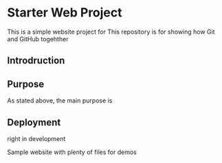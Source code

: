 # Starter Web Project
This is a simple website project for This repository is for showing how Git and GitHub togehther

## Introdruction

## Purpose

As stated above, the main purpose is

## Deployment

right in development

Sample website with plenty of files for demos
